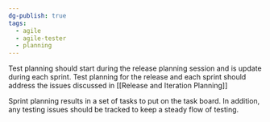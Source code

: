 ```yaml
---
dg-publish: true
tags:
  - agile
  - agile-tester
  - planning
---
```

Test planning should start during the release planning session and is update during each sprint.
Test planning for the release and each sprint should address the issues discussed in [[Release and Iteration Planning]]

Sprint planning results in a set of tasks to put on the task board. In addition, any testing issues should be tracked to keep a steady flow of testing.
